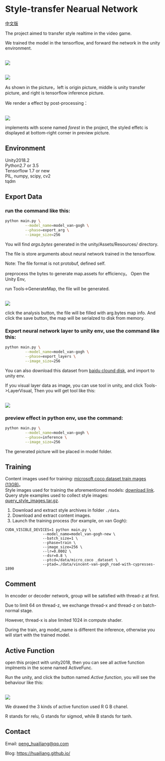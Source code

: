 
# Style-transfer Nearual Network

[中文版](./readme-cn.md)

The project aimed to transfer style  realtime in the video game. 

We trained the model in the tensorflow, and forward the network in the unity environment.

<br><img src='image/tf1.jpg'> <br>


<br><img src='image/tf2.jpg'> <br>

As shown in the picture，left is origin picture, middle is unity transfer picture, and right is tensorflow inference picture.

We render a effect by post-processing：

<br><img src='image/show.gif'> <br>

implements with scene named *forest* in the project, the styled effetc is displayed at bottom-right corner in preview picture.


## Environment

Unity2018.2 	<br>
Python2.7 or 3.5 <br>
Tensorflow 1.7 or new <br>
PIL, numpy, scipy, cv2 <br>
tqdm

## Export Data

### run the command like this:

```sh
python main.py \
         --model_name=model_van-gogh \
         --phase=export_arg \
         --image_size=256
```

You will find *args.bytes* generated in the unity/Assets/Resources/ directory. 

The file is store arguments about neural network trained in the tensorflow.

Note: The file format is not protobuf, defined self.

preprocess the bytes to generate map.assets for efficiency。 Open the Unity Env,

run Tools->GenerateMap, the file will be generated.


<br><img src='image/model3.jpg'><br>

click the analysis button, the file will be filled with arg.bytes map info. And click the save button, the map will be serialzed to disk from memory.


###  Export neural network layer to unity env, use the command like this:

```sh
python main.py \
         --model_name=model_van-gogh \
         --phase=export_layers \
         --image_size=256
```


You can also download this dataset from [baidu clound disk](https://pan.baidu.com/s/13_kSWE-OiqHFDXix9NwL_g), and import to unity env.

If you visual layer data as image, you can use tool in unity, and click Tools->LayerVisual, Then you will get tool like this:


<br><img src='image/model2.jpg'><br>

### preview effect in python env, use the command:


```sh
python main.py \
         --model_name=model_van-gogh \
         --phase=inference \
         --image_size=256
```

The generated picture will be placed in model folder.


## Training 

Content images used for training:  [microsoft coco dataset train mages (13GB)](http://mscoco.org)。  
Style images used for training the aforementioned models: [download link](https://hcicloud.iwr.uni-heidelberg.de/index.php/s/NcJj2oLBTYuT1tf).    
Query style examples used to collect style images: [query_style_images.tar.gz](https://yadi.sk/d/5sormJouqyuI4A).

1. Download and extract style archives in folder `./data`.   
2. Download and extract content images.
3. Launch the training process (for example, on van Gogh):

```
CUDA_VISIBLE_DEVICES=1 python main.py \
                 --model_name=model_van-gogh-new \
                 --batch_size=1 \
                 --phase=train \
                 --image_size=256 \
                 --lr=0.0002 \
                 --dsr=0.8 \
                 --ptcd=/data/micro_coco _dataset \
                 --ptad=./data/vincent-van-gogh_road-with-cypresses-1890
```

## Comment

In encoder or decoder network, group will be satisfied with thread-z at first. 

Due to limit 64 on thread-z, we exchange thread-x and thread-z on batch-normal stage.

However, thread-x is alse limited 1024 in compute shader.

During the train, arg model_name is different the inference, otherwise you will start with the trained model.


## Active Function

open this project with unity2018, then you can see all active function implments in the scene named ActiveFunc.

Run the unity, and click the button named *Active function*, you will see the behaviour like this:

<br><img src='image/model1.jpg'><br>

We drawed the 3 kinds of active function used R G B chanel.

R stands for relu, G stands for sigmod, while B stands for tanh.


## Contact

Email: peng_huailiang@qq.com

Blog:  https://huailiang.github.io/
